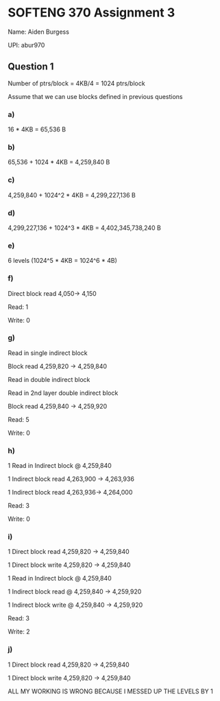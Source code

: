 # SOFTENG 370 Assignment 3

Name: Aiden Burgess

UPI: abur970

## Question 1

Number of ptrs/block = 4KB/4 = 1024 ptrs/block

Assume that we can use blocks defined in previous questions

### a) 

16 * 4KB = 65,536 B

### b)

65,536 + 1024 * 4KB = 4,259,840 B

### c) 

4,259,840 + 1024^2 * 4KB = 4,299,227,136 B

### d) 

4,299,227,136 + 1024^3 * 4KB = 4,402,345,738,240 B

### e) 

6 levels (1024^5 * 4KB = 1024^6 * 4B)

### f)

Direct block read 4,050-> 4,150

Read: 1

Write: 0

### g)

Read in single indirect block

Block read 4,259,820 -> 4,259,840

Read in double indirect block

Read in 2nd layer double indirect block

Block read 4,259,840 -> 4,259,920

Read: 5

Write: 0

### h)

1 Read in Indirect block @ 4,259,840

1 Indirect block read  4,263,900 -> 4,263,936

1 Indirect block read  4,263,936-> 4,264,000 

Read: 3

Write: 0

### i)

1 Direct block read 4,259,820 -> 4,259,840

1 Direct block write 4,259,820 -> 4,259,840

1 Read in Indirect block @ 4,259,840

1 Indirect block read @ 4,259,840 -> 4,259,920 

1 Indirect block write @ 4,259,840 -> 4,259,920 

Read: 3

Write: 2

### j)

1 Direct block read 4,259,820 -> 4,259,840

1 Direct block write 4,259,820 -> 4,259,840





ALL MY WORKING IS WRONG BECAUSE I MESSED UP THE LEVELS BY 1